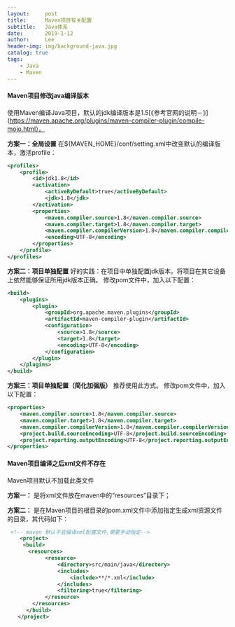 ```yaml
---
layout:     post
title:      Maven项目有关配置
subtitle:   Java体系
date:       2019-1-12
author:     Lee
header-img: img/background-java.jpg
catalog: true
tags:
    - Java
    - Maven
---
```


#### Maven项目修改java编译版本

使用Maven编译Java项目，默认的jdk编译版本是1.5[《参考官网的说明－》](https://maven.apache.org/plugins/maven-compiler-plugin/compile-mojo.html）。

**方案一：全局设置**
在${MAVEN_HOME}/conf/setting.xml中改变默认的编译版本，激活profile：

```xml
<profiles>
    <profile>   
        <id>jdk1.8</id>
        <activation>   
            <activeByDefault>true</activeByDefault>
            <jdk>1.8</jdk>   
        </activation>
        <properties>   
            <maven.compiler.source>1.8</maven.compiler.source>
            <maven.compiler.target>1.8</maven.compiler.target>
            <maven.compiler.compilerVersion>1.8</maven.compiler.compilerVersion>
            <encoding>UTF-8</encoding>
        </properties>   
    </profile>
</profiles> 
```

**方案二：项目单独配置**
好的实践：在项目中单独配置jdk版本。将项目在其它设备上依然能够保证所用jdk版本正确。 
修改pom文件中，加入以下配置：
```xml
<build>  
    <plugins>  
        <plugin>
            <groupId>org.apache.maven.plugins</groupId>
            <artifactId>maven-compiler-plugin</artifactId>
            <configuration>
                <source>1.8</source>
                <target>1.8</target>
                <encoding>UTF-8</encoding>
            </configuration>
        </plugin>
    </plugins>  
</build>  
```

**方案三：项目单独配置（简化加强版）**
推荐使用此方式。 
修改pom文件中，加入以下配置：
```xml
<properties>
    <maven.compiler.source>1.8</maven.compiler.source>
    <maven.compiler.target>1.8</maven.compiler.target>
    <maven.compiler.compilerVersion>1.8</maven.compiler.compilerVersion>
    <project.build.sourceEncoding>UTF-8</project.build.sourceEncoding>
    <project.reporting.outputEncoding>UTF-8</project.reporting.outputEncoding>
</properties>
```

#### Maven项目编译之后xml文件不存在

Maven项目默认不加载此类文件

**方案一：** 是将xml文件放在maven中的“resources”目录下；

**方案二：** 是在Maven项目的根目录的pom.xml文件中添加指定生成xml资源文件的目录，其代码如下：

```xml
 <!-- maven 默认不会编译xml配置文件,需要手动指定-->
    <project>
     <build> 
　　　　<resources>
            <resource>
                <directory>src/main/java</directory>
                <includes>
                    <include>**/*.xml</include>
                </includes>
                <filtering>true</filtering>
            </resource>
        </resources>
      </build>
　　</project>
```
